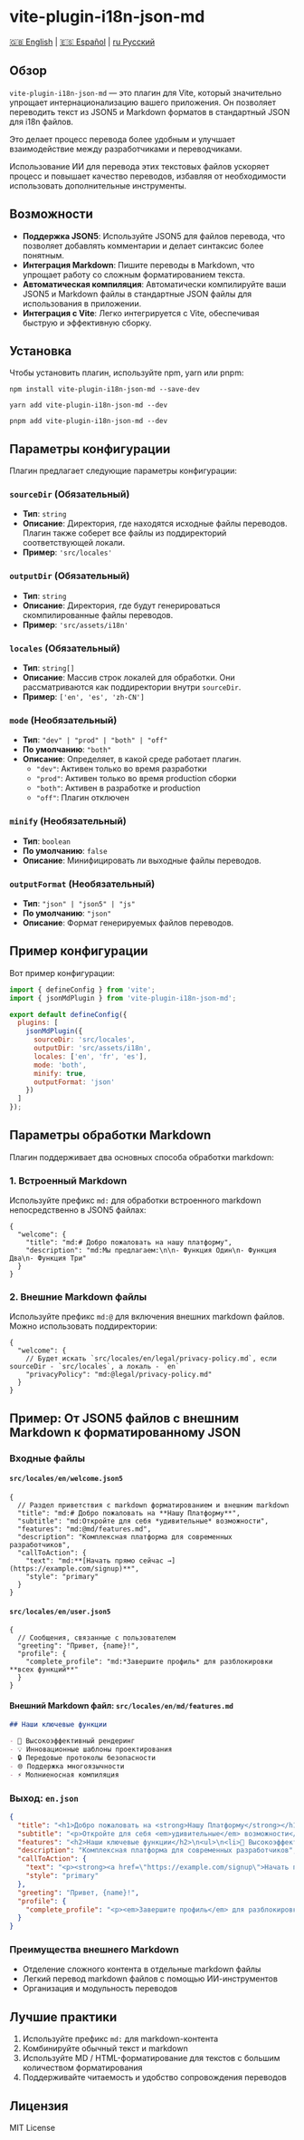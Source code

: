 # vite-plugin-i18n-json-md

[🇬🇧 English](README.md) | [🇪🇸 Español](README.es.md) | [ru Русский](README.ru.md)

## Обзор

`vite-plugin-i18n-json-md` — это плагин для Vite, который значительно упрощает интернационализацию вашего приложения. Он позволяет переводить текст из JSON5 и Markdown форматов в стандартный JSON для i18n файлов.

Это делает процесс перевода более удобным и улучшает взаимодействие между разработчиками и переводчиками.

Использование ИИ для перевода этих текстовых файлов ускоряет процесс и повышает качество переводов, избавляя от необходимости использовать дополнительные инструменты.

## Возможности

- **Поддержка JSON5**: Используйте JSON5 для файлов перевода, что позволяет добавлять комментарии и делает синтаксис более понятным.
- **Интеграция Markdown**: Пишите переводы в Markdown, что упрощает работу со сложным форматированием текста.
- **Автоматическая компиляция**: Автоматически компилируйте ваши JSON5 и Markdown файлы в стандартные JSON файлы для использования в приложении.
- **Интеграция с Vite**: Легко интегрируется с Vite, обеспечивая быструю и эффективную сборку.

## Установка

Чтобы установить плагин, используйте npm, yarn или pnpm:

```shell
npm install vite-plugin-i18n-json-md --save-dev
```

```shell
yarn add vite-plugin-i18n-json-md --dev
```

```shell
pnpm add vite-plugin-i18n-json-md --dev
```

## Параметры конфигурации

Плагин предлагает следующие параметры конфигурации:

### `sourceDir` (Обязательный)
- **Тип**: `string`
- **Описание**: Директория, где находятся исходные файлы переводов. Плагин также соберет все файлы из поддиректорий соответствующей локали.
- **Пример**: `'src/locales'`

### `outputDir` (Обязательный)
- **Тип**: `string`
- **Описание**: Директория, где будут генерироваться скомпилированные файлы переводов.
- **Пример**: `'src/assets/i18n'`

### `locales` (Обязательный)
- **Тип**: `string[]`
- **Описание**: Массив строк локалей для обработки. Они рассматриваются как поддиректории внутри `sourceDir`.
- **Пример**: `['en', 'es', 'zh-CN']`

### `mode` (Необязательный)
- **Тип**: `"dev" | "prod" | "both" | "off"`
- **По умолчанию**: `"both"`
- **Описание**: Определяет, в какой среде работает плагин.
  - `"dev"`: Активен только во время разработки
  - `"prod"`: Активен только во время production сборки
  - `"both"`: Активен в разработке и production
  - `"off"`: Плагин отключен

### `minify` (Необязательный)
- **Тип**: `boolean`
- **По умолчанию**: `false`
- **Описание**: Минифицировать ли выходные файлы переводов.

### `outputFormat` (Необязательный)
- **Тип**: `"json" | "json5" | "js"`
- **По умолчанию**: `"json"`
- **Описание**: Формат генерируемых файлов переводов.

## Пример конфигурации

Вот пример конфигурации:

```javascript
import { defineConfig } from 'vite';
import { jsonMdPlugin } from 'vite-plugin-i18n-json-md';

export default defineConfig({
  plugins: [
    jsonMdPlugin({
      sourceDir: 'src/locales',
      outputDir: 'src/assets/i18n',
      locales: ['en', 'fr', 'es'],
      mode: 'both',
      minify: true,
      outputFormat: 'json'
    })
  ]
});
```

## Параметры обработки Markdown

Плагин поддерживает два основных способа обработки markdown:

### 1. Встроенный Markdown

Используйте префикс `md:` для обработки встроенного markdown непосредственно в JSON5 файлах:

```json5
{
  "welcome": {
    "title": "md:# Добро пожаловать на нашу платформу",
    "description": "md:Мы предлагаем:\n\n- Функция Один\n- Функция Два\n- Функция Три"
  }
}
```

### 2. Внешние Markdown файлы

Используйте префикс `md:@` для включения внешних markdown файлов. Можно использовать поддиректории:

```json5
{
  "welcome": {
    // Будет искать `src/locales/en/legal/privacy-policy.md`, если sourceDir - `src/locales`, а локаль - `en`
    "privacyPolicy": "md:@legal/privacy-policy.md"
  }
}
```

## Пример: От JSON5 файлов с внешним Markdown к форматированному JSON

### Входные файлы

#### `src/locales/en/welcome.json5`
```json5
{
  // Раздел приветствия с markdown форматированием и внешним markdown
  "title": "md:# Добро пожаловать на **Нашу Платформу**",
  "subtitle": "md:Откройте для себя *удивительные* возможности",
  "features": "md:@md/features.md",
  "description": "Комплексная платформа для современных разработчиков",
  "callToAction": {
    "text": "md:**[Начать прямо сейчас →](https://example.com/signup)**",
    "style": "primary"
  }
}
```

#### `src/locales/en/user.json5`
```json5
{
  // Сообщения, связанные с пользователем
  "greeting": "Привет, {name}!",
  "profile": {
    "complete_profile": "md:*Завершите профиль* для разблокировки **всех функций**"
  }
}
```

#### Внешний Markdown файл: `src/locales/en/md/features.md`
```markdown
## Наши ключевые функции

- 🚀 Высокоэффективный рендеринг
- 💡 Инновационные шаблоны проектирования
- 🔒 Передовые протоколы безопасности
- 🌐 Поддержка многоязычности
- ⚡ Молниеносная компиляция
```

### Выход: `en.json`
```json
{
  "title": "<h1>Добро пожаловать на <strong>Нашу Платформу</strong></h1>",
  "subtitle": "<p>Откройте для себя <em>удивительные</em> возможности</p>",
  "features": "<h2>Наши ключевые функции</h2>\n<ul>\n<li>🚀 Высокоэффективный рендеринг</li>\n<li>💡 Инновационные шаблоны проектирования</li>\n<li>🔒 Передовые протоколы безопасности</li>\n<li>🌐 Поддержка многоязычности</li>\n<li>⚡ Молниеносная компиляция</li>\n</ul>",
  "description": "Комплексная платформа для современных разработчиков",
  "callToAction": {
    "text": "<p><strong><a href=\"https://example.com/signup\">Начать прямо сейчас →</a></strong></p>",
    "style": "primary"
  },
  "greeting": "Привет, {name}!",
  "profile": {
    "complete_profile": "<p><em>Завершите профиль</em> для разблокировки <strong>всех функций</strong></p>"
  }
}
```

### Преимущества внешнего Markdown

- Отделение сложного контента в отдельные markdown файлы
- Легкий перевод markdown файлов с помощью ИИ-инструментов
- Организация и модульность переводов

## Лучшие практики

1. Используйте префикс `md:` для markdown-контента
2. Комбинируйте обычный текст и markdown
3. Используйте MD / HTML-форматирование для текстов с большим количеством форматирования
4. Поддерживайте читаемость и удобство сопровождения переводов

## Лицензия

MIT License 